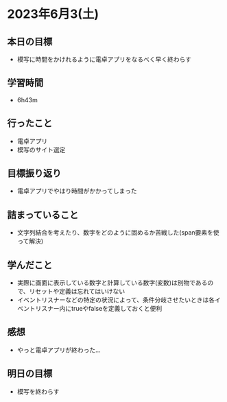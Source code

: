 # 2023年6月3(土)

## 本日の目標
- 模写に時間をかけれるように電卓アプリをなるべく早く終わらす

## 学習時間
- 6h43m

## 行ったこと
- 電卓アプリ
- 模写のサイト選定
   
## 目標振り返り
- 電卓アプリでやはり時間がかかってしまった

## 詰まっていること
- 文字列結合を考えたり、数字をどのように固めるか苦戦した(span要素を使って解決)

## 学んだこと
- 実際に画面に表示している数字と計算している数字(変数)は別物であるので、リセットや定義は忘れてはいけない
- イベントリスナーなどの特定の状況によって、条件分岐させたいときは各イベントリスナー内にtrueやfalseを定義しておくと便利

## 感想
- やっと電卓アプリが終わった...

## 明日の目標
- 模写を終わらす